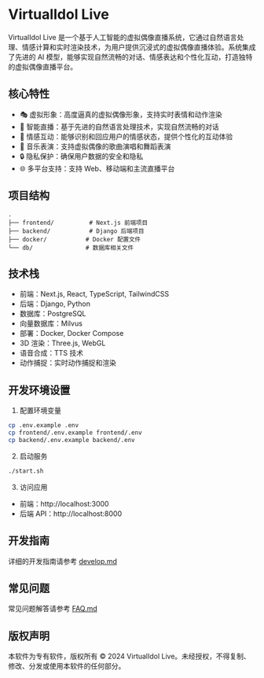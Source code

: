 # VirtualIdol Live

VirtualIdol Live 是一个基于人工智能的虚拟偶像直播系统，它通过自然语言处理、情感计算和实时渲染技术，为用户提供沉浸式的虚拟偶像直播体验。系统集成了先进的 AI 模型，能够实现自然流畅的对话、情感表达和个性化互动，打造独特的虚拟偶像直播平台。

## 核心特性

- 🎭 虚拟形象：高度逼真的虚拟偶像形象，支持实时表情和动作渲染
- 🎤 智能直播：基于先进的自然语言处理技术，实现自然流畅的对话
- 💝 情感互动：能够识别和回应用户的情感状态，提供个性化的互动体验
- 🎵 音乐表演：支持虚拟偶像的歌曲演唱和舞蹈表演
- 🔒 隐私保护：确保用户数据的安全和隐私
- 🌐 多平台支持：支持 Web、移动端和主流直播平台

## 项目结构

```
.
├── frontend/          # Next.js 前端项目
├── backend/           # Django 后端项目
├── docker/           # Docker 配置文件
└── db/               # 数据库相关文件
```

## 技术栈

- 前端：Next.js, React, TypeScript, TailwindCSS
- 后端：Django, Python
- 数据库：PostgreSQL
- 向量数据库：Milvus
- 部署：Docker, Docker Compose
- 3D 渲染：Three.js, WebGL
- 语音合成：TTS 技术
- 动作捕捉：实时动作捕捉和渲染

## 开发环境设置

1. 配置环境变量
```bash
cp .env.example .env
cp frontend/.env.example frontend/.env
cp backend/.env.example backend/.env
```

2. 启动服务
```bash
./start.sh
```

3. 访问应用
- 前端：http://localhost:3000
- 后端 API：http://localhost:8000

## 开发指南

详细的开发指南请参考 [develop.md](develop.md)

## 常见问题

常见问题解答请参考 [FAQ.md](FAQ.md)

## 版权声明

本软件为专有软件，版权所有 © 2024 VirtualIdol Live。未经授权，不得复制、修改、分发或使用本软件的任何部分。 